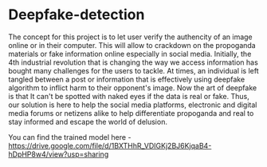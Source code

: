 # Deepfake-detection
The concept for this project is to let user verify the authencity of an image online or in their computer. This will allow to crackdown on the propoganda materials or fake information online especially in social media. 
Initially, the 4th industrial revolution that is changing the way we access information has bought many challenges for the users to tackle. At times, an individual is left tangled between a post or information that is effectively using deepfake algorithm to inflict harm to their opponent's image. Now the art of deepfake is that It can't be spotted with naked eyes if the data is real or fake. Thus, our solution is here to help the social media platforms, electronic and digital media forums or netizens alike to help differentiate propoganda and real to stay informed and escape the world of delusion.

You can find the trained model here - https://drive.google.com/file/d/1BXTHhR_VDIGKj2BJ6KjqaB4-hDpHP8w4/view?usp=sharing
